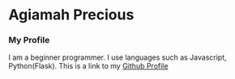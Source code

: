 # Agiamah Precious 


### My Profile

I am a beginner programmer. I use languages such as Javascript, Python(Flask). 
This is a link to my [Github Profile](https://github.com/daphycisist)
